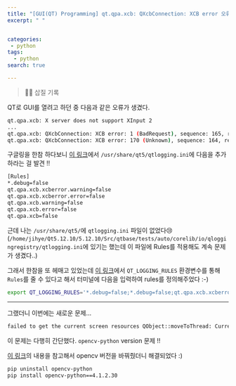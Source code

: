 ```yaml
---
title: "[GUI(QT) Programming] qt.qpa.xcb: QXcbConnection: XCB error 오류 해결"
excerpt: " "


categories:
 - python
tags:
  - python
search: true

---
```


> ✍🏻 삽질 기록

QT로 GUI를 열려고 하던 중 다음과 같은 오류가 생겼다.

```bash
qt.qpa.xcb: X server does not support XInput 2
...
qt.qpa.xcb: QXcbConnection: XCB error: 1 (BadRequest), sequence: 165, resource id: 90, major code: 130 (Unknown), minor code: 47
qt.qpa.xcb: QXcbConnection: XCB error: 170 (Unknown), sequence: 164, resource id: 90, major code: 146 (Unknown), minor code: 20
```

구글링을 한참 하다보니 [이 링크](https://bugzilla.redhat.com/show_bug.cgi?id=1497564)에서 `/usr/share/qt5/qtlogging.ini`에 다음을 추가하라는 걸 발견 !!

```bash
[Rules]
*.debug=false
qt.qpa.xcb.xcberror.warning=false
qt.qpa.xcb.xcberror.error=false
qt.qpa.xcb.warning=false
qt.qpa.xcb.error=false
qt.qpa.xcb=false
``` 

근데 나는 `/usr/share/qt5/`에 `qtlogging.ini` 파일이 없었다😢 (`/home/jihye/Qt5.12.10/5.12.10/Src/qtbase/tests/auto/corelib/io/qloggingregistry/qtlogging.ini`에 있기는 했는데 이 파일에 Rules를 적용해도 계속 문제가 생겼다..) 


그래서 한참을 또 헤매고 있었는데 [이 링크](https://superuser.com/questions/1451901/how-to-suppress-qxcbconnection-xcb-error)에서 `QT_LOGGING_RULES` 환경변수를 통해 `Rules`를 줄 수 있다고 해서 터미널에 다음을 입력하여 rules를 정의해주었다 :-)

```bash
export QT_LOGGING_RULES='*.debug=false;*.debug=false;qt.qpa.xcb.xcberror.warning=false;qt.qpa.xcb.xcberror.error=false;qt.qpa.xcb.warning=false;qt.qpa.xcb.error=false;qt.qpa.xcb=false'
```

---

그랬더니 이번에는 새로운 문제...

```bash
failed to get the current screen resources QObject::moveToThread: Current thread (0x55ef805daef0)
```

이 문제는 다행히 간단했다. `opencv-python` version 문제 !! 

[이 링크](https://stackoverflow.com/questions/46449850/how-to-fix-the-error-qobjectmovetothread-in-opencv-in-python)의 내용을 참고해서 opencv 버전을 바꿔줬더니 해결되었다 :)

```bash
pip uninstall opencv-python
pip install opencv-python==4.1.2.30
```
